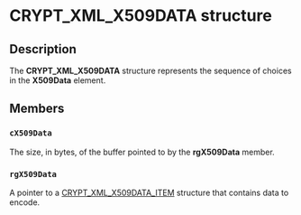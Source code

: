 # CRYPT_XML_X509DATA structure

## Description

The **CRYPT_XML_X509DATA** structure represents the sequence of choices in the **X509Data** element.

## Members

### `cX509Data`

The size, in bytes, of the buffer pointed to by the **rgX509Data** member.

### `rgX509Data`

A pointer to a [CRYPT_XML_X509DATA_ITEM](https://learn.microsoft.com/windows/desktop/api/cryptxml/ns-cryptxml-crypt_xml_x509data_item) structure that contains data to encode.